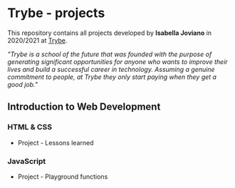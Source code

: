 # Trybe - projects

This repository contains all projects developed by **Isabella Joviano** in 2020/2021 at [Trybe](https://www.betrybe.com/). 

_"Trybe is a school of the future that was founded with the purpose of generating significant opportunities for anyone who wants to improve their lives and build a successful career in technology. Assuming a genuine commitment to people, at Trybe they only start paying when they get a good job."_

## Introduction to Web Development

### HTML & CSS

* Project - Lessons learned

### JavaScript

* Project - Playground functions